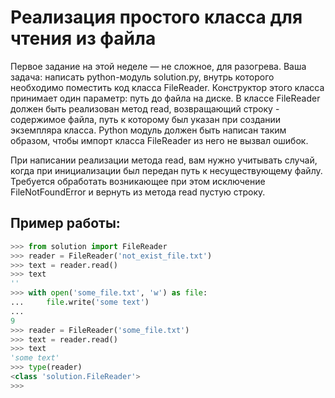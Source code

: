 Реализация простого класса для чтения из файла
=

Первое задание на этой неделе — не сложное, для разогрева. Ваша задача: написать python-модуль solution.py, внутрь которого необходимо поместить код класса FileReader. Конструктор этого класса принимает один параметр: путь до файла на диске. В классе FileReader должен быть реализован метод read, возвращающий строку - содержимое файла, путь к которому был указан при создании экземпляра класса. Python модуль должен быть написан таким образом, чтобы импорт класса FileReader из него не вызвал ошибок.

При написании реализации метода read, вам нужно учитывать случай, когда при инициализации был передан путь к несуществующему файлу. Требуется обработать возникающее при этом исключение FileNotFoundError и вернуть из метода read пустую строку.

Пример работы:
-
```python
>>> from solution import FileReader
>>> reader = FileReader('not_exist_file.txt')
>>> text = reader.read()
>>> text
''
>>> with open('some_file.txt', 'w') as file:
...     file.write('some text')
...
9
>>> reader = FileReader('some_file.txt')
>>> text = reader.read()
>>> text
'some text'
>>> type(reader)
<class 'solution.FileReader'>
>>> 
```